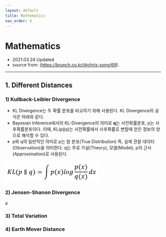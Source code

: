 ```yaml
---
layout: default
title: Mathematics
nav_order: 4
---
```


# Mathematics
- 2021.03.24 Updated
- source from: (https://brunch.co.kr/@chris-song/69).

---
## 1. Different Distances

### 1) Kullback-Leibler Divergence
- KL Divergence는 두 확률 분포를 비교하기 위해 사용된다. KL Divergence의 공식은 아래와 같다.  
- Bayesian Inference에서의 KL-Divergence의 의미로 **q**는 사전확률분포, p는 사후확률분포이다. 이때, KL(p∥q)는 사전확률에서 사후확률로 변할때 얻은 정보의 양으로 해석할 수 있다.  
- p와 q의 일반적인 의미로 p는 참 분포(True Distribution) 즉, 실제 관찰 데이터(Observation)을 의미한다. q는 주로 가설(Theory), 모델(Model), p의 근사(Approximation)로 사용된다.

<img src='/figure/formula/KLD.PNG' height="60%" width="60%" align="center"/>  
  
### 2) Jensen-Shanon Divergence
a
### 3) Total Variation

### 4) Earth Mover Distance

